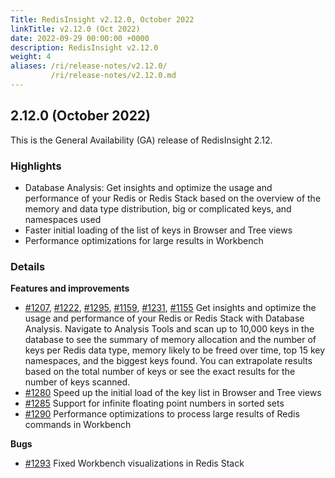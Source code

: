 ```yaml
---
Title: RedisInsight v2.12.0, October 2022
linkTitle: v2.12.0 (Oct 2022)
date: 2022-09-29 00:00:00 +0000
description: RedisInsight v2.12.0
weight: 4
aliases: /ri/release-notes/v2.12.0/
         /ri/release-notes/v2.12.0.md
---
```

## 2.12.0 (October 2022)
This is the General Availability (GA) release of RedisInsight 2.12.

### Highlights
- Database Analysis: Get insights and optimize the usage and performance of your Redis or Redis Stack based on the overview of the memory and data type distribution, big or complicated keys, and namespaces used
- Faster initial loading of the list of keys in Browser and Tree views
- Performance optimizations for large results in Workbench

### Details
**Features and improvements**
- [#1207](https://github.com/RedisInsight/RedisInsight/pull/1207), [#1222](https://github.com/RedisInsight/RedisInsight/pull/1222), [#1295](https://github.com/RedisInsight/RedisInsight/pull/1295), [#1159](https://github.com/RedisInsight/RedisInsight/pull/1159), [#1231](https://github.com/RedisInsight/RedisInsight/pull/1231), [#1155](https://github.com/RedisInsight/RedisInsight/pull/1155) Get insights and optimize the usage and performance of your Redis or Redis Stack with Database Analysis. Navigate to Analysis Tools and scan up to 10,000 keys in the database to see the summary of memory allocation and the number of keys per Redis data type, memory likely to be freed over time, top 15 key namespaces, and the biggest keys found. You can extrapolate results based on the total number of keys or see the exact results for the number of keys scanned. 
- [#1280](https://github.com/RedisInsight/RedisInsight/pull/1280) Speed up the initial load of the key list in Browser and Tree views
- [#1285](https://github.com/RedisInsight/RedisInsight/pull/1285) Support for infinite floating point numbers in sorted sets
- [#1290](https://github.com/RedisInsight/RedisInsight/pull/1290) Performance optimizations to process large results of Redis commands in Workbench

**Bugs**
- [#1293](https://github.com/RedisInsight/RedisInsight/pull/1293) Fixed Workbench visualizations in Redis Stack
